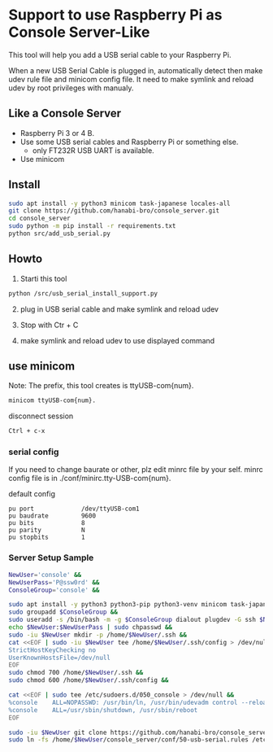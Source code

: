 # Support to use Raspberry Pi as Console Server-Like
This tool will help you add a USB serial cable to your Raspberry Pi.

When a new USB Serial Cable is plugged in, automatically detect then make udev rule file and minicom config file.
It need to make symlink and reload udev by root privileges with manualy. 

## Like a Console Server 
* Raspberry Pi 3 or 4 B.
* Use some USB serial cables and Raspberry Pi or something else.
  - only FT232R USB UART is available.
* Use minicom

## Install
```bash
sudo apt install -y python3 minicom task-japanese locales-all
git clone https://github.com/hanabi-bro/console_server.git
cd console_server
sudo python -m pip install -r requirements.txt
python src/add_usb_serial.py
```

## Howto
1. Starti this tool
```bash
python /src/usb_serial_install_support.py
```

2. plug in USB serial cable and make symlink and reload udev

3. Stop with Ctr + C

4. make symlink and  reload udev to use displayed command

## use minicom
Note:
The prefix, this tool creates is ttyUSB-com{num}.

```bash
minicom ttyUSB-com{num}.
```

disconnect session
```bash
Ctrl + c-x
```

### serial config
If you need to change baurate or other, plz edit minrc file by your self. 
minrc config file is in ./conf/minirc.tty-USB-com{num}.

default config
```text
pu port             /dev/ttyUSB-com1
pu baudrate         9600
pu bits             8
pu parity           N
pu stopbits         1
```

### Server Setup Sample
```bash
NewUser='console' &&
NewUserPass='P@ssw0rd' &&
ConsoleGroup='console' &&

sudo apt install -y python3 python3-pip python3-venv minicom task-japanese locales-all
sudo groupadd $ConsoleGroup &&
sudo useradd -s /bin/bash -m -g $ConsoleGroup dialout plugdev -G ssh $NewUser &&
echo $NewUser:$NewUserPass | sudo chpasswd &&
sudo -iu $NewUser mkdir -p /home/$NewUser/.ssh &&
cat <<EOF | sudo -iu $NewUser tee /home/$NewUser/.ssh/config > /dev/null &&
StrictHostKeyChecking no
UserKnownHostsFile=/dev/null
EOF
sudo chmod 700 /home/$NewUser/.ssh &&
sudo chmod 600 /home/$NewUser/.ssh/config &&

cat <<EOF | sudo tee /etc/sudoers.d/050_console > /dev/null &&
%console    ALL=NOPASSWD: /usr/bin/ln, /usr/bin/udevadm control --reload-rules, /usr/bin/udevadm trigger
%console    ALL=/usr/sbin/shutdown, /usr/sbin/reboot
EOF

sudo -iu $NewUser git clone https://github.com/hanabi-bro/console_server.git /home/$NewUser/console_server
sudo ln -fs /home/$NewUser/console_server/conf/50-usb-serial.rules /etc/udev/rules.d/.
```

